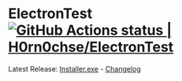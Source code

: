# ElectronTest  [![GitHub Actions status | H0rn0chse/ElectronTest](https://github.com/H0rn0chse/ElectronTest/workflows/Build%2Frelease/badge.svg)](https://github.com/H0rn0chse/ElectronTest/actions?query=workflow%3ABuild%2Frelease)

Latest Release: [Installer.exe](https://github.com/H0rn0chse/ElectronTest/releases/download/latest/electrontest-Setup.exe) - [Changelog](https://github.com/H0rn0chse/ElectronTest/releases/latest)
